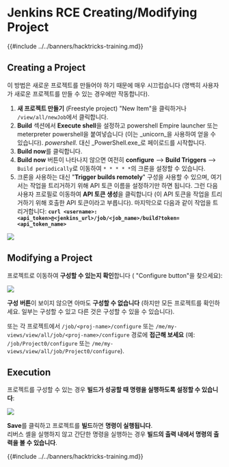 # Jenkins RCE Creating/Modifying Project

{{#include ../../banners/hacktricks-training.md}}

## Creating a Project

이 방법은 새로운 프로젝트를 만들어야 하기 때문에 매우 시끄럽습니다 (명백히 사용자가 새로운 프로젝트를 만들 수 있는 경우에만 작동합니다).

1. **새 프로젝트 만들기** (Freestyle project) "New Item"을 클릭하거나 `/view/all/newJob`에서 클릭합니다.
2. **Build** 섹션에서 **Execute shell**을 설정하고 powershell Empire launcher 또는 meterpreter powershell을 붙여넣습니다 (이는 _unicorn_을 사용하여 얻을 수 있습니다). _powershell._ 대신 _PowerShell.exe_로 페이로드를 시작합니다.
3. **Build now**를 클릭합니다.
1. **Build now** 버튼이 나타나지 않으면 여전히 **configure** --> **Build Triggers** --> `Build periodically`로 이동하여 `* * * * *`의 크론을 설정할 수 있습니다.
2. 크론을 사용하는 대신 "**Trigger builds remotely**" 구성을 사용할 수 있으며, 여기서는 작업을 트리거하기 위해 API 토큰 이름을 설정하기만 하면 됩니다. 그런 다음 사용자 프로필로 이동하여 **API 토큰 생성**을 클릭합니다 (이 API 토큰을 작업을 트리거하기 위해 호출한 API 토큰이라고 부릅니다). 마지막으로 다음과 같이 작업을 트리거합니다: **`curl <username>:<api_token>@<jenkins_url>/job/<job_name>/build?token=<api_token_name>`**

![](<../../images/image (165).png>)

## Modifying a Project

프로젝트로 이동하여 **구성할 수 있는지 확인**합니다 ( "Configure button"을 찾으세요):

![](<../../images/image (265).png>)

**구성** **버튼**이 보이지 않으면 아마도 **구성할 수 없습니다** (하지만 모든 프로젝트를 확인하세요. 일부는 구성할 수 있고 다른 것은 구성할 수 있을 수 있습니다).

또는 각 프로젝트에서 `/job/<proj-name>/configure` 또는 `/me/my-views/view/all/job/<proj-name>/configure` 경로에 **접근해 보세요** (예: `/job/Project0/configure` 또는 `/me/my-views/view/all/job/Project0/configure`).

## Execution

프로젝트를 구성할 수 있는 경우 **빌드가 성공할 때 명령을 실행하도록 설정할 수 있습니다**:

![](<../../images/image (98).png>)

**Save**를 클릭하고 프로젝트를 **빌드**하면 **명령이 실행됩니다**.\
리버스 셸을 실행하지 않고 간단한 명령을 실행하는 경우 **빌드의 출력 내에서 명령의 출력을 볼 수 있습니다**.

{{#include ../../banners/hacktricks-training.md}}
